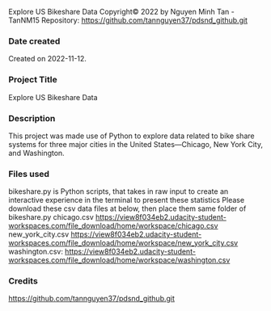 Explore US Bikeshare Data
Copyright© 2022 by Nguyen Minh Tan - TanNM15
Repository: https://github.com/tannguyen37/pdsnd_github.git

### Date created
Created on 2022-11-12.

### Project Title
Explore US Bikeshare Data

### Description
This project was made use of Python to explore data related to bike share systems for three major cities in the United States—Chicago, New York City, and Washington. 

### Files used
bikeshare.py is Python scripts, that takes in raw input to create an interactive experience in the terminal to present these statistics
Please download these csv data files at below, then place them same folder of bikeshare.py
	chicago.csv https://view8f034eb2.udacity-student-workspaces.com/file_download/home/workspace/chicago.csv
	new_york_city.csv https://view8f034eb2.udacity-student-workspaces.com/file_download/home/workspace/new_york_city.csv
	washington.csv: https://view8f034eb2.udacity-student-workspaces.com/file_download/home/workspace/washington.csv

### Credits
https://github.com/tannguyen37/pdsnd_github.git

